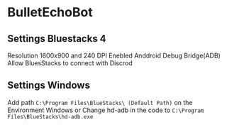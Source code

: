 # BulletEchoBot

## Settings Bluestacks 4
Resolution 1600x900 and 240 DPI
Enebled Anddroid Debug Bridge(ADB)
Allow BluesStacks to connect with Discrod

## Settings Windows
Add path `C:\Program Files\BlueStacks\ (Default Path)` on the Environment Windows  or Change hd-adb in the code to `C:\Program Files\BlueStacks\hd-adb.exe`
